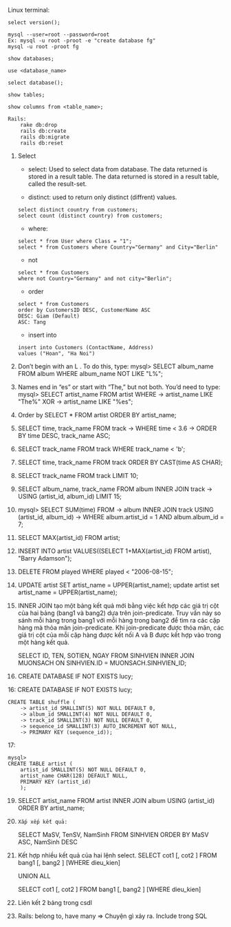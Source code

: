 Linux terminal:

```
select version();

mysql --user=root --password=root
Ex: mysql -u root -proot -e "create database fg"
mysql -u root -proot fg

show databases;

use <database_name>

select database();

show tables;

show columns from <table_name>;

Rails:
	rake db:drop
	rails db:create
	rails db:migrate
	rails db:reset
```

1. Select
	+ select: Used to select data from database.
	The data returned is stored in a result table.
	The data returned is stored in a result table, called the result-set.

	+ distinct: used to return only distinct (diffrent) values.
	```
	select distinct country from customers;
	select count (distinct country) from customers;
	```

	+ where:
	```
	select * from User where Class = "1";
	select * from Customers where Country="Germany" and City="Berlin"
	```

	+ not
	```
	select * from Customers
	where not Country="Germany" and not city="Berlin";
	```

	+ order
	```
	select * from Customers
	order by CustomersID DESC, CustomerName ASC
	DESC: Giam (Default)
	ASC: Tang
	```

	+ insert into
	```
	insert into Customers (ContactName, Address)
	values ("Hoan", "Ha Noi")
	```

1. Don’t begin with an L . To do this, type:
	mysql> SELECT album_name FROM album WHERE album_name NOT LIKE "L%";

2. Names end in “es” or start with “The,” but not both. You’d need to type:
	mysql> SELECT artist_name FROM artist WHERE
		-> artist_name LIKE "The%" XOR
		-> artist_name LIKE "%es";

3. Order by
	SELECT * FROM artist ORDER BY artist_name;

4.
	SELECT time, track_name FROM track
		-> WHERE time < 3.6
		-> ORDER BY time DESC, track_name ASC;

5.
	SELECT track_name FROM track WHERE track_name < 'b';

6.
	SELECT time, track_name FROM track ORDER BY CAST(time AS CHAR);

7.
	SELECT track_name FROM track LIMIT 10;

8.
	SELECT album_name, track_name FROM album INNER JOIN track
		-> USING (artist_id, album_id) LIMIT 15;

9.
	mysql> SELECT SUM(time) FROM
		-> album INNER JOIN track USING (artist_id, album_id)
		-> WHERE album.artist_id = 1 AND album.album_id = 7;

10.
	SELECT MAX(artist_id) FROM artist;

11.
	INSERT INTO artist
		VALUES((SELECT 1+MAX(artist_id) FROM artist), "Barry Adamson");

12.
	DELETE FROM played WHERE played < "2006-08-15";

13.
	UPDATE artist SET artist_name = UPPER(artist_name);
	update artist set artist_name = UPPER(artist_name);

14.	INNER JOIN tạo một bảng kết quả mới bằng việc kết hợp các giá trị cột của hai bảng (bang1 và bang2) dựa trên join-predicate. Truy vấn này so sánh mỗi hàng trong bang1 với mỗi hàng trong bang2 để tìm ra các cặp hàng mà thỏa mãn join-predicate. Khi join-predicate được thỏa mãn, các giá trị cột của mỗi cặp hàng được kết nối A và B được kết hợp vào trong một hàng kết quả.

	SELECT  ID, TEN, SOTIEN, NGAY
	     FROM SINHVIEN
	     INNER JOIN MUONSACH
	     ON SINHVIEN.ID = MUONSACH.SINHVIEN_ID;
15.
	CREATE DATABASE IF NOT EXISTS lucy;

16:
	CREATE DATABASE IF NOT EXISTS lucy;


	CREATE TABLE shuffle (
		-> artist_id SMALLINT(5) NOT NULL DEFAULT 0,
		-> album_id SMALLINT(4) NOT NULL DEFAULT 0,
		-> track_id SMALLINT(3) NOT NULL DEFAULT 0,
		-> sequence_id SMALLINT(3) AUTO_INCREMENT NOT NULL,
		-> PRIMARY KEY (sequence_id));



17:

	mysql>
	CREATE TABLE artist (
		artist_id SMALLINT(5) NOT NULL DEFAULT 0,
		artist_name CHAR(128) DEFAULT NULL,
		PRIMARY KEY (artist_id)
		);



19.
	SELECT artist_name FROM
	artist INNER JOIN album USING (artist_id)
	ORDER BY artist_name;

20. 	Xắp xếp kết quả:
	SELECT MaSV, TenSV, NamSinh
		FROM SINHVIEN
		ORDER BY MaSV ASC, NamSinh DESC

21.	Kết hợp nhiều kết quả của hai lệnh select.
	SELECT cot1 [, cot2 ]
	FROM bang1 [, bang2 ]
	[WHERE dieu_kien]

	UNION ALL

	SELECT cot1 [, cot2 ]
	FROM bang1 [, bang2 ]
	[WHERE dieu_kien]

22.	Liên kết 2 bảng trong csdl

23.	Rails: belong to, have many => Chuyện gì xảy ra.
	Include trong SQL


